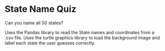 # State Name Quiz
Can you name all 50 states?

Uses the Pandas library to read the State names and coordinates from a .csv file. Uses the turtle graphics library to load the background image and label each state the user guesses correctly.